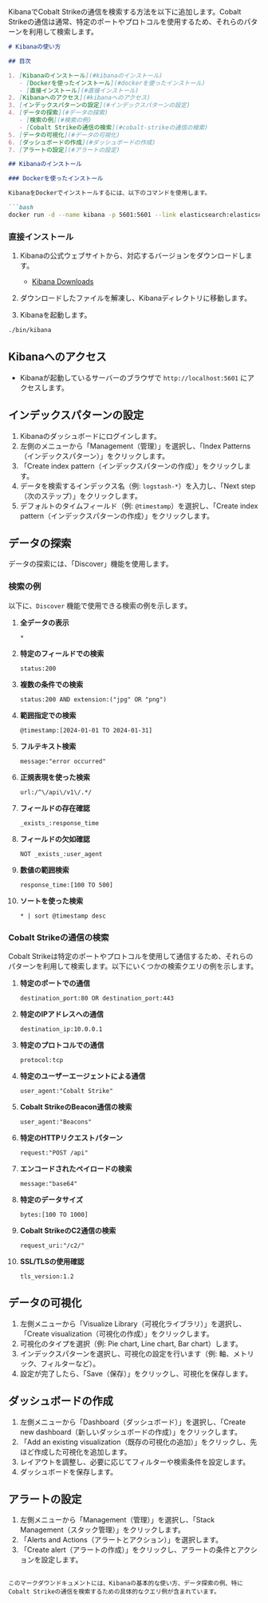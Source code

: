 KibanaでCobalt Strikeの通信を検索する方法を以下に追加します。Cobalt Strikeの通信は通常、特定のポートやプロトコルを使用するため、それらのパターンを利用して検索します。

```markdown
# Kibanaの使い方

## 目次

1. [Kibanaのインストール](#kibanaのインストール)
   - [Dockerを使ったインストール](#dockerを使ったインストール)
   - [直接インストール](#直接インストール)
2. [Kibanaへのアクセス](#kibanaへのアクセス)
3. [インデックスパターンの設定](#インデックスパターンの設定)
4. [データの探索](#データの探索)
   - [検索の例](#検索の例)
   - [Cobalt Strikeの通信の検索](#cobalt-strikeの通信の検索)
5. [データの可視化](#データの可視化)
6. [ダッシュボードの作成](#ダッシュボードの作成)
7. [アラートの設定](#アラートの設定)

## Kibanaのインストール

### Dockerを使ったインストール

KibanaをDockerでインストールするには、以下のコマンドを使用します。

```bash
docker run -d --name kibana -p 5601:5601 --link elasticsearch:elasticsearch docker.elastic.co/kibana/kibana:7.17.4
```

### 直接インストール

1. Kibanaの公式ウェブサイトから、対応するバージョンをダウンロードします。
   - [Kibana Downloads](https://www.elastic.co/downloads/kibana)

2. ダウンロードしたファイルを解凍し、Kibanaディレクトリに移動します。

3. Kibanaを起動します。

```bash
./bin/kibana
```

## Kibanaへのアクセス

- Kibanaが起動しているサーバーのブラウザで `http://localhost:5601` にアクセスします。

## インデックスパターンの設定

1. Kibanaのダッシュボードにログインします。
2. 左側のメニューから「Management（管理）」を選択し、「Index Patterns（インデックスパターン）」をクリックします。
3. 「Create index pattern（インデックスパターンの作成）」をクリックします。
4. データを検索するインデックス名（例: `logstash-*`）を入力し、「Next step（次のステップ）」をクリックします。
5. デフォルトのタイムフィールド（例: `@timestamp`）を選択し、「Create index pattern（インデックスパターンの作成）」をクリックします。

## データの探索

データの探索には、「Discover」機能を使用します。

### 検索の例

以下に、`Discover` 機能で使用できる検索の例を示します。

1. **全データの表示**

   ```text
   *
   ```

2. **特定のフィールドでの検索**

   ```text
   status:200
   ```

3. **複数の条件での検索**

   ```text
   status:200 AND extension:("jpg" OR "png")
   ```

4. **範囲指定での検索**

   ```text
   @timestamp:[2024-01-01 TO 2024-01-31]
   ```

5. **フルテキスト検索**

   ```text
   message:"error occurred"
   ```

6. **正規表現を使った検索**

   ```text
   url:/^\/api\/v1\/.*/
   ```

7. **フィールドの存在確認**

   ```text
   _exists_:response_time
   ```

8. **フィールドの欠如確認**

   ```text
   NOT _exists_:user_agent
   ```

9. **数値の範囲検索**

   ```text
   response_time:[100 TO 500]
   ```

10. **ソートを使った検索**

    ```text
    * | sort @timestamp desc
    ```

### Cobalt Strikeの通信の検索

Cobalt Strikeは特定のポートやプロトコルを使用して通信するため、それらのパターンを利用して検索します。以下にいくつかの検索クエリの例を示します。

1. **特定のポートでの通信**

   ```text
   destination_port:80 OR destination_port:443
   ```

2. **特定のIPアドレスへの通信**

   ```text
   destination_ip:10.0.0.1
   ```

3. **特定のプロトコルでの通信**

   ```text
   protocol:tcp
   ```

4. **特定のユーザーエージェントによる通信**

   ```text
   user_agent:"Cobalt Strike"
   ```

5. **Cobalt StrikeのBeacon通信の検索**

   ```text
   user_agent:"Beacons"
   ```

6. **特定のHTTPリクエストパターン**

   ```text
   request:"POST /api"
   ```

7. **エンコードされたペイロードの検索**

   ```text
   message:"base64"
   ```

8. **特定のデータサイズ**

   ```text
   bytes:[100 TO 1000]
   ```

9. **Cobalt StrikeのC2通信の検索**

   ```text
   request_uri:"/c2/"
   ```

10. **SSL/TLSの使用確認**

    ```text
    tls_version:1.2
    ```

## データの可視化

1. 左側メニューから「Visualize Library（可視化ライブラリ）」を選択し、「Create visualization（可視化の作成）」をクリックします。
2. 可視化のタイプを選択（例: Pie chart, Line chart, Bar chart）します。
3. インデックスパターンを選択し、可視化の設定を行います（例: 軸、メトリック、フィルターなど）。
4. 設定が完了したら、「Save（保存）」をクリックし、可視化を保存します。

## ダッシュボードの作成

1. 左側メニューから「Dashboard（ダッシュボード）」を選択し、「Create new dashboard（新しいダッシュボードの作成）」をクリックします。
2. 「Add an existing visualization（既存の可視化の追加）」をクリックし、先ほど作成した可視化を追加します。
3. レイアウトを調整し、必要に応じてフィルターや検索条件を設定します。
4. ダッシュボードを保存します。

## アラートの設定

1. 左側メニューから「Management（管理）」を選択し、「Stack Management（スタック管理）」をクリックします。
2. 「Alerts and Actions（アラートとアクション）」を選択します。
3. 「Create alert（アラートの作成）」をクリックし、アラートの条件とアクションを設定します。
```

このマークダウンドキュメントには、Kibanaの基本的な使い方、データ探索の例、特にCobalt Strikeの通信を検索するための具体的なクエリ例が含まれています。